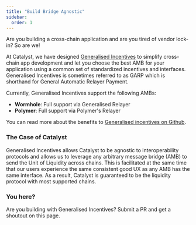 ```yaml
---
title: "Build Bridge Agnostic"
sidebar:
  order: 1
---
```


Are you building a cross-chain application and are you tired of vendor lock-in? So are we!

At Catalyst, we have designed [Generalised Incentives](https://github.com/catalystdao/GeneralisedIncentives) to simplify cross-chain app development and let you choose the best AMB for your application using a common set of standardized incentives and interfaces. Generalised Incentives is sometimes referred to as GARP which is shorthand for General Automatic Relayer Payment.

Currently, Generalised Incentives support the following AMBs:

- **Wormhole**: Full support via Generalised Relayer
- **Polymer**: Full support via Polymer's Relayer

You can read more about the benefits to [Generalised incentives on Github](https://github.com/catalystdao/GeneralisedIncentives?tab=readme-ov-file#generalised-incentive-escrow).

### The Case of Catalyst

Generalised Incentives allows Catalyst to be agnostic to interoperability protocols and allows us to leverage any arbitrary message bridge (AMB) to send the Unit of Liquidity across chains. This is facilitated at the same time that our users experience the same consistent good UX as any AMB has the same interface. As a result, Catalyst is guaranteed to be the liquidity protocol with most supported chains.

### You here?

Are you building with Generalised Incentives? Submit a PR and get a shoutout on this page.
